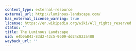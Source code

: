 ```yaml
---
content_type: external-resource
external_url: http://luminous-landscape.com/
has_external_license_warning: true
license: https://en.wikipedia.org/wiki/All_rights_reserved
status: ''
title: The Luminous Landscape
uid: e4b0a843-83d2-43c5-9609-dd24c823a488
wayback_url: ''
---
```


